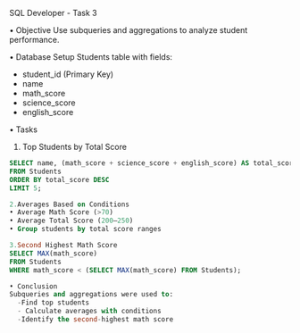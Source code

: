 SQL Developer - Task 3

• Objective
Use subqueries and aggregations to analyze student performance.

• Database Setup
Students table with fields:
  - student_id (Primary Key)
  - name
  - math_score
  - science_score
  - english_score
 
• Tasks
1. Top Students by Total Score
```sql
SELECT name, (math_score + science_score + english_score) AS total_score
FROM Students
ORDER BY total_score DESC
LIMIT 5;

2.Averages Based on Conditions
• Average Math Score (>70)
• Average Total Score (200–250)
• Group students by total score ranges

3.Second Highest Math Score
SELECT MAX(math_score)
FROM Students
WHERE math_score < (SELECT MAX(math_score) FROM Students);

• Conclusion
Subqueries and aggregations were used to:
  -Find top students
  - Calculate averages with conditions
  -Identify the second-highest math score
